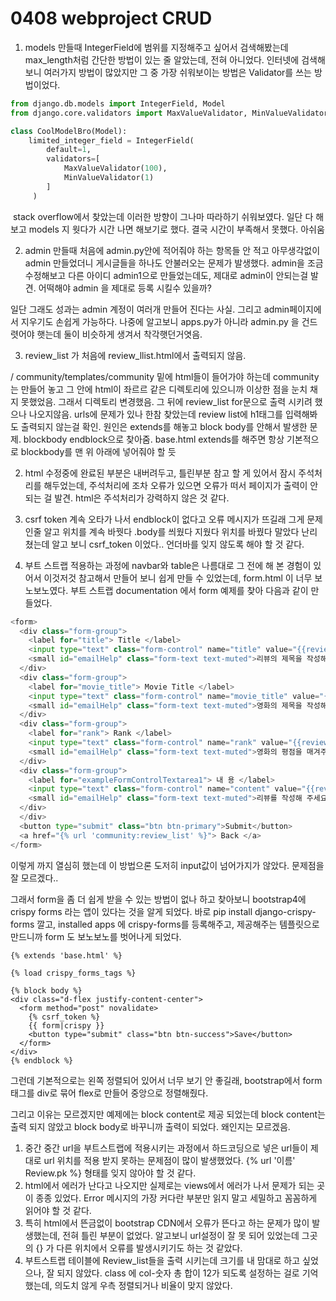 # 0408 webproject CRUD

1. models 만들때 IntegerField에 범위를 지정해주고 싶어서 검색해봤는데 max_length처럼 간단한 방법이 있는 줄 알았는데, 전혀 아니었다. 인터넷에 검색해 보니 여러가지 방법이 많았지만 그 중 가장 쉬워보이는 방법은 Validator를 쓰는 방법이었다.

```python
from django.db.models import IntegerField, Model
from django.core.validators import MaxValueValidator, MinValueValidator

class CoolModelBro(Model):
    limited_integer_field = IntegerField(
        default=1,
        validators=[
            MaxValueValidator(100),
            MinValueValidator(1)
        ]
     )
```

​	stack overflow에서 찾았는데 이러한 방향이 그나마 따라하기 쉬워보였다. 일단 다 해보고 models 지 	웟다가 시간 나면 해보기로 했다. 결국 시간이 부족해서 못했다. 아쉬움

2. admin 만들때 처음에 admin.py안에 적어줘야 하는 항목들 안 적고 아무생각없이 admin 만들었더니 게시글들을 하나도 안불러오는 문제가 발생했다. admin을 조금 수정해보고 다른 아이디 admin1으로 만들었는데도, 제대로 admin이 안되는걸 발견. 어떡해야 admin 을 제대로 등록 시킬수 있을까?

일단 그래도 성과는 admin 계정이 여러개 만들어 진다는 사실. 그리고 admin페이지에서 지우기도 손쉽게 가능하다. 나중에 알고보니 apps.py가 아니라 admin.py 을 건드렷어야 햇는데 둘이 비슷하게 생겨서 착각햇던거엿음.

3. review_list 가 처음에 review_llist.html에서 출력되지 않음.

/ community/templates/community 밑에 html들이 들어가야 하는데 community 는 만들어 놓고 그 안에 html이 좌르르 같은 디렉토리에 있으니까 이상한 점을 눈치 채지 못했었음. 그래서 디렉토리 변경했음. 그 뒤에 review_list for문으로 출력 시키려 했으나 나오지않음. urls에 문제가 있나 한참 찾았는데 review list에 h1태그를 입력해봐도 출력되지 않는걸 확인. 원인은 extends를 해놓고 block body를 안해서 발생한 문제. blockbody endblock으로 찾아줌. base.html extends를 해주면 항상 기본적으로 blockbody를 맨 위 아래에 넣어줘야 할 듯

2. html 수정중에 완료된 부분은 내버려두고, 틀린부분 참고 할 게 있어서 잠시 주석처리를 해두었는데, 주석처리에 조차 오류가 있으면 오류가 떠서 페이지가 출력이 안되는 걸 발견. html은 주석처리가 강력하지 않은 것 같다.

3. csrf token 계속 오타가 나서 endblock이 없다고 오류 메시지가 뜨길래 그게 문제인줄 알고 위치를 계속 바꿧다 .body를 씌웠다 지웠다 위치를 바꿨다 말았다 난리 쳤는데 알고 보니 csrf_token 이었다.. 언더바를 잊지 않도록 해야 할 것 같다.

4. 부트 스트랩 적용하는 과정에 navbar와 table은 나름대로 그 전에 해 본 경험이 있어서 이것저것 참고해서 만들어 보니 쉽게 만들 수 있었는데, form.html 이 너무 보노보노였다. 부트 스트랩 documentation 에서 form 예제를 찾아 다음과 같이 만들었다.

```python
<form>
  <div class="form-group">
    <label for="title"> Title </label>
    <input type="text" class="form-control" name="title" value="{{review.title}}">
    <small id="emailHelp" class="form-text text-muted">리뷰의 제목을 작성해주세요.</small>
  </div>
  <div class="form-group">
    <label for="movie_title"> Movie Title </label>
    <input type="text" class="form-control" name="movie_title" value="{{review.movie_title}}">
    <small id="emailHelp" class="form-text text-muted">영화의 제목을 작성해주세요.</small>
  </div>
  <div class="form-group">
    <label for="rank"> Rank </label>
    <input type="text" class="form-control" name="rank" value="{{review.rank}}">
    <small id="emailHelp" class="form-text text-muted">영화의 평점을 매겨주세요.</small>
  </div>
  <div class="form-group">
    <label for="exampleFormControlTextarea1"> 내 용 </label>
    <input type="text" class="form-control" name="content" value="{{review.content}}">
    <small id="emailHelp" class="form-text text-muted">리뷰를 작성해 주세요.</small>
  </div>
  </div>
  <button type="submit" class="btn btn-primary">Submit</button>
  <a href="{% url 'community:review_list' %}"> Back </a>
</form>
```

이렇게 까지 열심히 했는데 이 방법으론 도저히 input값이 넘어가지가 않았다. 문제점을 잘 모르겠다..

그래서 form을 좀 더 쉽게 받을 수 있는 방법이 없나 하고 찾아보니 bootstrap4에 crispy forms 라는 앱이 있다는 것을 알게 되었다. 바로 pip install django-crispy-forms 깔고, installed apps 에 crispy-forms를 등록해주고, 제공해주는 템플릿으로 만드니까 form 도 보노보노를 벗어나게 되었다.

```
{% extends 'base.html' %}

{% load crispy_forms_tags %}

{% block body %}
<div class="d-flex justify-content-center">
  <form method="post" novalidate>
    {% csrf_token %}
    {{ form|crispy }}
    <button type="submit" class="btn btn-success">Save</button>
  </form>
</div>
{% endblock %}
```

그런데 기본적으로는 왼쪽 정렬되어 있어서 너무 보기 안 좋길래, bootstrap에서 form 태그를 div로 묶어 flex로 만들어 중앙으로 정렬해줬다.

그리고 이유는 모르겠지만 예제에는 block content로 제공 되었는데 block content는 출력 되지 않았고 block body로 바꾸니까 출력이 되었다. 왜인지는 모르겠음.

1. 중간 중간 url을 부트스트랩에 적용시키는 과정에서 하드코딩으로 넣은 url들이 제대로 url 위치를 적용 받지 못하는 문제점이 많이 발생했었다. {% url '이름' Review.pk %} 형태를 잊지 않아야 할 것 같다.
2. html에서 에러가 난다고 나오지만 실제로는 views에서 에러가 나서 문제가 되는 곳이 종종 있었다. Error 메시지의 가장 커다란 부분만 읽지 말고 세밀하고 꼼꼼하게 읽어야 할 것 같다.
3. 특히 html에서 뜬금없이 bootstrap CDN에서 오류가 뜬다고 하는 문제가 많이 발생했는데, 전혀 틀린 부분이 없었다. 알고보니 url설정이 잘 못 되어 있었는데 그곳의 {} 가 다른 위치에서 오류를 발생시키기도 하는 것 같았다.
4. 부트스트랩 테이블에 Review_list들을 출력 시키는데 크기를 내 맘대로 하고 싶었으나, 잘 되지 않았다. class 에 col-숫자 총 합이 12가 되도록 설정하는 걸로 기억했는데, 의도치 않게 우측 정렬되거나 비율이 맞지 않았다.


